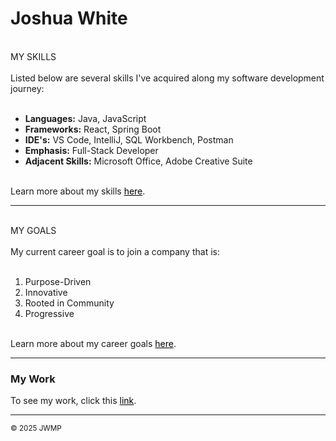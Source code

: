 <body>
    <h1 class="home-header" >Joshua White</h1>
    <br />
     MY SKILLS
          <br /> <br />
          Listed below are several skills I've acquired along my software development journey:
          <br /> <br />
      <ul>
          <li><b>Languages:</b> Java, JavaScript</li>
          <li><b>Frameworks:</b> React, Spring Boot</li>
          <li><b>IDE's:</b> VS Code, IntelliJ, SQL Workbench, Postman</li>
          <li><b>Emphasis:</b> Full-Stack Developer</li> 
          <li><b>Adjacent Skills:</b> Microsoft Office, Adobe Creative Suite</li>
      </ul>
      <br />
      Learn more about my skills <a style="color:black;" href="https://jwhitad15.github.io/JoshuaWhite.github.io/contact.md">here</a>.
      <hr>
      <br />
     MY GOALS <br />
      <br />
      My current career goal is to join a company that is:
      <br/>
    <br />
     <ol>
      <li>Purpose-Driven</li>
      <li>Innovative</li>
      <li>Rooted in Community</li>
      <li>Progressive</li>
      </ol>
      <br />
      Learn more about my career goals <a style="color:black;" href="https://github.com/jwhitad15?tab=repositories">here</a>.
      <hr >

  <footer class="footer">
    <h3>My Work</h3>
      To see my work, click this <a style="color:black;" href="https://github.com/jwhitad15?tab=repositories">link</a>.
      <hr>
      <p> <small>&copy; 2025 JWMP</small> </p>
  </footer>

</body>
